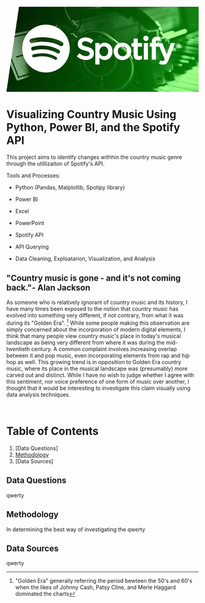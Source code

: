 ![image](./images/Spotify_banner.jpg)
# Visualizing Country Music Using Python, Power BI, and the Spotify API
This project aims to  identify changes withhin the country music genre through the utillizaiton of Spotify's API.

Tools and Processes:

* Python (Pandas, Matplotlib, Spotipy library)

* Power BI

* Excel

* PowerPoint

* Spotify API

* API Querying

* Data Cleaning, Exploatarion, Visualization, and Analysis


## "Country music is gone - and it's not coming back."- Alan Jackson

As someone who is relatively ignorant of country music and its history, I have many times been exposed to the notion that country music has evolved into something very different, if not contrary, from what it was during its "Golden Era".
[^1]
While some people making this observation are simply concerned about the incorporation of modern digital elements, I think that many people view country music's place in today's musical landscape as being very different from where it was during the mid-twentieth century.
A common complaint involves increasing overlap between it and pop music, even incorporating elements from rap and hip hop as well.  This growing trend is in opposition to Golden Era country music, where its place in the musical landscape was (presumably) more carved out and distinct.
While I have no wish to judge whether I agree with this sentiment, nor voice preference of one form of music over another, I thought that it would be interesting to investigate this claim visually using data analysis techniques.

<br />

# Table of Contents
1. [Data Questions]
2. [Methodology](#methodology)
3. [Data Sources]

## Data Questions
qwerty

## Methodology 
In determining the best way of investigating the 
qwerty
## Data Sources
qwerty
[^1]: "Golden Era" generally referring the period bewteen the 50's and 60's when the likes of Johnny Cash, Patsy Cline, and Merle Haggard dominated the charts